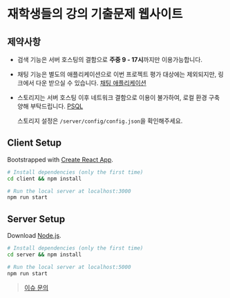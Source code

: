 # 재학생들의 강의 기출문제 웹사이트

## 제약사항

- 검색 기능은 서버 호스팅의 결함으로 **주중 9 - 17시**까지만 이용가능합니다.
- 채팅 기능은 별도의 애플리케이션으로 이번 프로젝트 평가 대상에는 제외되지만, 링크에서 다운 받으실 수 있습니다. [채팅 애플리케이션](https://github.com/javascript-unitied-project/chat-server)
- 스토리지는 서버 호스팅 이후 네트워크 결함으로 이용이 불가하여, 로컬 환경 구축 양해 부탁드립니다. [PSQL](https://www.enterprisedb.com/downloads/postgres-postgresql-downloads)

    스토리지 설정은 `/server/config/config.json`을 확인해주세요.

## Client Setup

Bootstrapped with [Create React App](https://github.com/facebook/create-react-app).

```bash
# Install dependencies (only the first time)
cd client && npm install

# Run the local server at localhost:3000
npm run start
```

## Server Setup

Download [Node.js](https://nodejs.org/en/download/).

```bash
# Install dependencies (only the first time)
cd server && npm install

# Run the local server at localhost:5000
npm run start
```

> [이슈 문의](https://github.com/javascript-unitied-project/main-server)
